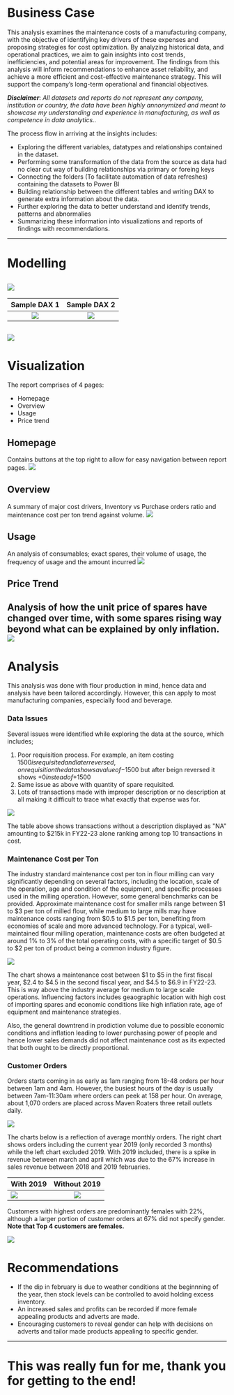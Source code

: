 # Business Case
This analysis examines the maintenance costs of a manufacturing company, with the objective of identifying key drivers of these expenses and proposing strategies for cost optimization. By analyzing historical data, and operational practices, we aim to gain insights into cost trends, inefficiencies, and potential areas for improvement. The findings from this analysis will inform recommendations to enhance asset reliability, and achieve a more efficient and cost-effective maintenance strategy. This will support the company’s long-term operational and financial objectives.



**_Disclaimer_**: _All datasets and reports do not represent any company, institution or country, the data have been highly annonymized and meant to showcase my understanding and experience in manufacturing, as well as competence in data analytics.._


The process flow in arriving at the insights includes:
- Exploring the different variables, datatypes and relationships contained in the dataset.
- Performing some transformation of the data from the source as data had no clear cut way of building relationships via primary or foreing keys
- Connecting the folders (To facilitate automation of data refreshes) containing the datasets to Power BI
- Building relationship between the different tables and writing DAX to generate extra information about the data.
- Further exploring the data to better understand and identify trends, patterns and abnormalies
- Summarizing these information into visualizations and reports of findings with recommendations.
---



# Modelling

![](Modelling.png)  
---
Sample DAX 1         | Sample DAX 2  
:-------------------:|:-----------------:
![](DAX1.png)       | ![](DAX3.png) 

![](DAX2.png) 
---
# Visualization
The report comprises of 4 pages:
- Homepage
- Overview
- Usage
- Price trend



## Homepage
Contains buttons at the top right to allow for easy navigation between report pages.
![](Home_page.png)

## Overview
A summary of major cost drivers, Inventory vs Purchase orders ratio and maintenance cost per ton trend against volume.
![](Overview.png)

## Usage
An analysis of consumables; exact spares, their volume of usage, the frequency of usage and the amount incurred
![](Usage_1.png)

## Price Trend
Analysis of how the unit price of spares have changed over time, with some spares rising way beyond what can be explained by only inflation.
![](Price_trend_1.png)
---



# Analysis
This analysis was done with flour production in mind, hence data and analysis have been tailored accordingly. However, this can apply to most manufacturing companies, especially food and beverage.

### Data Issues
Several issues were identified while exploring the data at the source, which includes;
1. Poor requisition process. For example, an item costing $1500 is requisited and later reversed, on requisition the data shows a value of -$1500 but after beign reversed it shows +$0 instead of +$1500
2. Same issue as above with quantity of spare requisited.
3. Lots of transactions made with improper description or no description at all making it difficult to trace what exactly that expense was for.

![](Transaction.png)

The table above shows transactions without a description displayed as "NA" amounting to $215k in FY22-23 alone ranking among top 10 transactions in cost.


### Maintenance Cost per Ton
The industry standard maintenance cost per ton in flour milling can vary significantly depending on several factors, including the location, scale of the operation, age and condition of the equipment, and specific processes used in the milling operation. However, some general benchmarks can be provided. Approximate maintenance cost for smaller mills range between $1 to $3 per ton of milled flour, while medium to large mills may have maintenance costs ranging from $0.5 to $1.5 per ton, benefiting from economies of scale and more advanced technology. For a typical, well-maintained flour milling operation, maintenance costs are often budgeted at around 1% to 3% of the total operating costs, with a specific target of $0.5 to $2 per ton of product being a common industry figure.

![](maintenance_cost_per_ton.png)

The chart shows a maintenance cost between $1 to $5 in the first fiscal year, $2.4 to $4.5 in the second fiscal year, and $4.5 to $6.9 in FY22-23. This is way above the industry average for medium to large scale operations.
Influencing factors includes geaographic location with high cost of importing spares and economic conditions like high inflation rate, age of equipment and maintenance strategies.

Also, the general downtrend in prodiction volume due to possible economic conditions and inflation leading to lower purchasing power of people and hence lower sales demands did not affect maintenance cost as its expected that both ought to be directly proportional.


### Customer Orders
Orders starts coming in as early as 1am ranging from 18-48 orders per hour between 1am and 4am. However, the busiest hours of the day is usually between 7am-11:30am where orders can peek at 158 per hour. On average, about 1,070 orders are placed across Maven Roaters three retail outlets daily.

![](Busiest.png)



The charts below is a reflection of average monthly orders. The right chart shows orders including the current year 2019 (only recorded 3 months) while the left chart excluded 2019. With 2019 included, there is a spike in revenue between march and april which was due to the 67% increase in sales revenue between 2018 and 2019 februaries.

With 2019                          | Without 2019
:----------------------------------|:---------------------------:
![](Average_monhly_ordered.png)    |    ![](without_2019.png)



Customers with highest orders are predominantly females with 22%, although a larger portion of customer orders at 67% did not specify gender. 
**Note that Top 4 customers are females.**

![](Top_customer.png)



# Recommendations
- If the dip in february is due to weather conditions at the beginnning of the year, then stock levels can be controlled to avoid holding excess inventory.
- An increased sales and profits can be recorded if more female appealing products and adverts are made.
- Encouraging customers to reveal gender can help with decisions on adverts and tailor made products appealing to specific gender.

---

# This was really fun for me, thank you for getting to the end!
